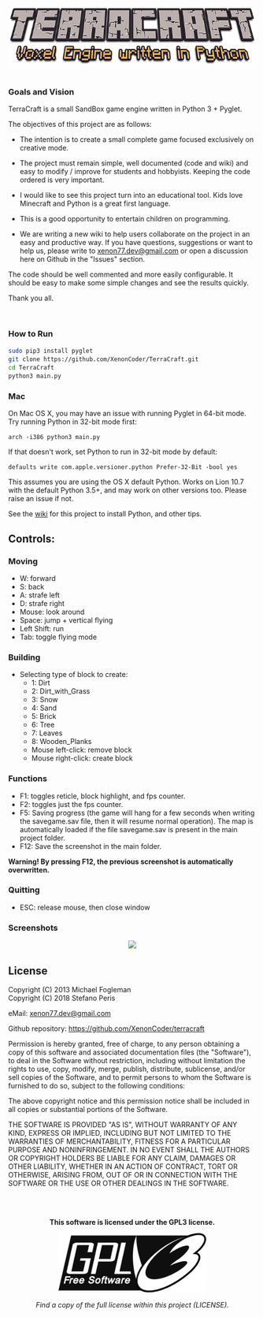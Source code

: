 <p align="center"><img src="/Terracraft.png" width="600" >
<br>
<br>

### Goals and Vision

TerraCraft is a small SandBox game engine written in Python 3 + Pyglet.

The objectives of this project are as follows:

- The intention is to create a small complete game focused exclusively on creative mode.

- The project must remain simple, well documented (code and wiki) and easy to modify / improve for students and hobbyists. Keeping the code ordered is very important.

- I would like to see this project turn into an educational tool. Kids love Minecraft and Python is a great first language.

- This is a good opportunity to entertain children on programming.

- We are writing a new wiki to help users collaborate on the project in an easy and productive way. If you have questions, suggestions or want to help us, please write to xenon77.dev@gmail.com or open a discussion here on Github in the "Issues" section.

The code should be well commented and more easily configurable. It should be easy to make some simple changes and see the results quickly.

Thank you all.

<br>

### How to Run

```bash
sudo pip3 install pyglet
git clone https://github.com/XenonCoder/TerraCraft.git
cd TerraCraft
python3 main.py
```

### Mac

On Mac OS X, you may have an issue with running Pyglet in 64-bit mode. Try running Python in 32-bit mode first:

```shell
arch -i386 python3 main.py
```

If that doesn't work, set Python to run in 32-bit mode by default:

```shell
defaults write com.apple.versioner.python Prefer-32-Bit -bool yes 
```

This assumes you are using the OS X default Python.  Works on Lion 10.7 with the default Python 3.5+, and may work on other versions too.  Please raise an issue if not.

See the [wiki](https://github.com/XenonCoder/terracraft/wiki) for this project to install Python, and other tips.
<br/>

## Controls:

### Moving

- W: forward
- S: back
- A: strafe left
- D: strafe right
- Mouse: look around
- Space: jump + vertical flying
- Left Shift: run
- Tab: toggle flying mode

### Building

- Selecting type of block to create:
    - 1: Dirt
    - 2: Dirt_with_Grass
    - 3: Snow
    - 4: Sand
    - 5: Brick
    - 6: Tree
    - 7: Leaves
    - 8: Wooden_Planks
    - Mouse left-click: remove block
    - Mouse right-click: create block
    
### Functions

- F1: toggles reticle, block highlight, and fps counter.
- F2: toggles just the fps counter.
- F5: Saving progress (the game will hang for a few seconds when writing the savegame.sav file, then it will resume normal operation). The       map is automatically loaded if the file savegame.sav is present in the main project folder.
- F12: Save the screenshot in the main folder.

**Warning! By pressing F12, the previous screenshot is automatically overwritten.**

### Quitting

- ESC: release mouse, then close window

### Screenshots

<p align="center"><img src="https://s9.postimg.org/cmjhqtlof/Schermata_del_2018-04-05_15-35-54.png" >


## License

Copyright (C) 2013 Michael Fogleman<br>
Copyright (C) 2018 Stefano Peris<br>

eMail: <xenon77.dev@gmail.com><br>

Github repository: <https://github.com/XenonCoder/terracraft><br>

Permission is hereby granted, free of charge, to any person obtaining a copy of this software and associated
documentation files (the "Software"), to deal in the Software without restriction, including without limitation
the rights to use, copy, modify, merge, publish, distribute, sublicense, and/or sell copies of the Software,
and to permit persons to whom the Software is furnished to do so, subject to the following conditions:

The above copyright notice and this permission notice shall be included in all copies or substantial portions
of the Software.

THE SOFTWARE IS PROVIDED "AS IS", WITHOUT WARRANTY OF ANY KIND, EXPRESS OR IMPLIED, INCLUDING BUT NOT LIMITED
TO THE WARRANTIES OF MERCHANTABILITY, FITNESS FOR A PARTICULAR PURPOSE AND NONINFRINGEMENT. IN NO EVENT SHALL
THE AUTHORS OR COPYRIGHT HOLDERS BE LIABLE FOR ANY CLAIM, DAMAGES OR OTHER LIABILITY, WHETHER IN AN ACTION
OF CONTRACT, TORT OR OTHERWISE, ARISING FROM, OUT OF OR IN CONNECTION WITH THE SOFTWARE OR THE USE OR OTHER
DEALINGS IN THE SOFTWARE.

<br>
<br>

<p align="center"><b>This software is licensed under the GPL3 license.</b>

<p align="center"><img src="/gpl3_logo.png" width="300" >

<p align="center"><i>Find a copy of the full license within this project (LICENSE).</i>
